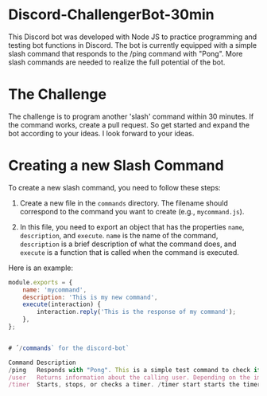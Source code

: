 # Discord-ChallengerBot-30min ##
This Discord bot was developed with Node JS to practice programming and testing bot functions in Discord. The bot is currently equipped with a simple slash command that responds to the /ping command with "Pong". More slash commands are needed to realize the full potential of the bot.

# The Challenge
The challenge is to program another 'slash' command within 30 minutes. If the command works, create a pull request. So get started and expand the bot according to your ideas. I look forward to your ideas.

# Creating a new Slash Command
To create a new slash command, you need to follow these steps:

1. Create a new file in the `commands` directory. The filename should correspond to the command you want to create (e.g., `mycommand.js`).

2. In this file, you need to export an object that has the properties `name`, `description`, and `execute`. `name` is the name of the command, `description` is a brief description of what the command does, and `execute` is a function that is called when the command is executed.

Here is an example:

```javascript
module.exports = {
    name: 'mycommand',
    description: 'This is my new command',
    execute(interaction) {
        interaction.reply('This is the response of my command');
    },
};


# ´/commands` for the discord-bot`

Command	Description
/ping	Responds with "Pong". This is a simple test command to check if the bot is responding.
/user	Returns information about the calling user. Depending on the implementation, this can include the username, ID, role, and other relevant information.
/timer	Starts, stops, or checks a timer. /timer start starts the timer, /timer stop stops the timer and displays the elapsed time, and /timer check displays the currently elapsed time since the start of the timer.


